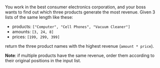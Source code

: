 You work in the best consumer electronics corporation, and your boss wants to find out which three products generate the most revenue.
Given 3 lists of the same length like these:

* products: `["Computer", "Cell Phones", "Vacuum Cleaner"]`
* amounts: `[3, 24, 8]`
* prices: `[199, 299, 399]`


return the three product names with the highest revenue (`amount * price`).

**Note**: if multiple products have the same revenue, order them according to their original positions in the input list.
